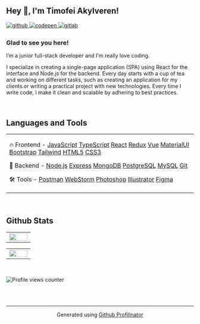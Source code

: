 ## Hey 👋, I'm Timofei Akylveren!  
  

<a href="https://github.com/TimProger" target="_blank">
<img src=https://img.shields.io/badge/github-%2324292e.svg?&style=for-the-badge&logo=github&logoColor=white alt=github style="margin-bottom: 5px;" />
</a>
<a href="https://codepen.com/timakyl" target="_blank">
<img src=https://img.shields.io/badge/codepen-%23131417.svg?&style=for-the-badge&logo=codepen&logoColor=white alt=codepen style="margin-bottom: 5px;" />
</a>
<a href="https://gitlab.com/TimProger" target="_blank">
<img src=https://img.shields.io/badge/gitlab-330F63.svg?&style=for-the-badge&logo=gitlab&logoColor=white alt=gitlab style="margin-bottom: 5px;" />
</a>  
  



### Glad to see you here!  
I’m a junior full-stack developer and I'm really love coding.

I specialize in creating a single-page application (SPA) using React for the interface and Node.js for the backend. Every day starts with a cup of tea and working on different tasks, such as creating an application for my clients or writing a practical project with new technologies. Every time I write code, I make it clean and scalable by adhering to best practices.  
  

<br/>  


## Languages and Tools    
<table><tr><td valign="top" width="100%">

🔥 Frontend - 
[JavaScript](https://www.javascript.com/)
[TypeScript](https://www.typescriptlang.org/)
[React](https://reactjs.org/)
[Redux](https://redux.js.org/)
[Vue](https://vuejs.org/)
[MaterialUI](https://mui.com/)
[Bootstrap](https://getbootstrap.com/)
[Tailwind](https://tailwindcss.com/)
[HTML5](https://html.com/)
[CSS3](https://www.w3.org/Style/CSS/Overview.en.html)  
  

📝 Backend - 
[Node.js](https://nodejs.org/en/)
[Express](https://expressjs.com/)
[MongoDB](https://www.mongodb.com/)
[PostgreSQL](https://www.postgresql.org/)
[MySQL](https://www.mysql.com/)
[Git](https://git-scm.com/)  
  

 🛠️ Tools - 
[Postman](https://www.postman.com/)
[WebStorm](https://www.jetbrains.com/ru-ru/webstorm/)
[Photoshop](https://www.adobe.com/ru/products/photoshop.html)
[Illustrator](https://www.adobe.com/ru/products/illustrator.html)
[Figma](https://www.figma.com/)  


</td></tr></table>  

<br/>
 


## Github Stats  

<table style="width: 100%">
  <tr style="width: 100%">
    <td valign="top" width="60%">
      <img src="https://github-readme-stats.vercel.app/api?username=TimProger&show_icons=true&count_private=true&hide_border=true&theme=dark" align="left" style="width: 100%" />
    </td>
  </tr>
</table>
<table style="width: 100%">
  <tr style="width: 100%">
    <td valign="top" width="60%">
      <img src="https://github-readme-stats.vercel.app/api/top-langs/?username=TimProger&hide_border=true&layout=compact&theme=dark" align="left"  style="width: 100%" />
    </td>
  </tr>
</table>  

  

<br/>  

![Profile views counter](https://komarev.com/ghpvc/?username=TimProger&&style=flat-square)  
  

<br/>  


<br />

----
<div align="center">Generated using <a href="https://profilinator.rishav.dev/" target="_blank">Github Profilinator</a></div>
